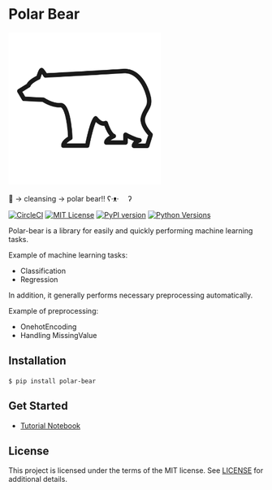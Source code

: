 # Polar Bear

<img src="https://raw.githubusercontent.com/regonn/polar_bear/master/data/polar_bear.png" width="300" />

:panda_face: -> cleansing -> polar bear!! ʕ·ᴥ·　 ʔ

[![CircleCI](https://circleci.com/gh/regonn/polar_bear.svg?style=svg)](https://circleci.com/gh/regonn/polar_bear)
[![MIT License](http://img.shields.io/badge/license-MIT-blue.svg?style=flat)](https://github.com/regonn/polar_bear/blob/master/LICENSE.txt)
[![PyPI version](https://badge.fury.io/py/polar-bear.svg)](https://badge.fury.io/py/polar-bear)
[![Python Versions](https://img.shields.io/pypi/pyversions/polar_bear.svg)](https://pypi.org/project/polar-bear/)

Polar-bear is a library for easily and quickly performing machine learning tasks. 

Example of machine learning tasks:

- Classification
- Regression

In addition, it generally performs necessary preprocessing automatically.

Example of preprocessing:

- OnehotEncoding
- Handling MissingValue
## Installation

`$ pip install polar-bear`

## Get Started

- [Tutorial Notebook](https://github.com/regonn/polar_bear/blob/master/examples/polar_bear_tutorials.ipynb)

## License
This project is licensed under the terms of the MIT license. See [LICENSE](https://github.com/regonn/polar_bear/blob/master/LICENSE.txt) for additional details.
